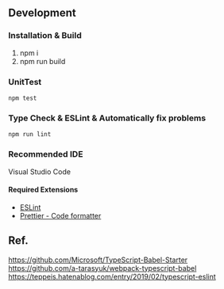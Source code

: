 ## Development

### Installation & Build

1. npm i
2. npm run build

### UnitTest

`npm test`

### Type Check & ESLint & Automatically fix problems

`npm run lint`

### Recommended IDE

Visual Studio Code

#### Required Extensions

- [ESLint](https://marketplace.visualstudio.com/items?itemName=dbaeumer.vscode-eslint)
- [Prettier - Code formatter](https://marketplace.visualstudio.com/items?itemName=amatiasq.sort-imports)

## Ref.

<https://github.com/Microsoft/TypeScript-Babel-Starter>
<https://github.com/a-tarasyuk/webpack-typescript-babel>
<https://teppeis.hatenablog.com/entry/2019/02/typescript-eslint>
